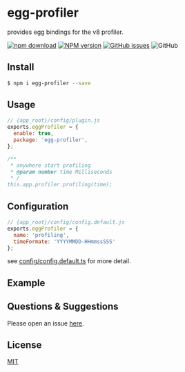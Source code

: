 # egg-profiler

provides egg bindings for the v8 profiler.

[![npm download](https://img.shields.io/github/actions/workflow/status/uccu/egg-profiler/npm-publish.yml)](https://github.com/uccu/egg-profiler/actions/workflows/npm-publish.yml)
[![NPM version][npm-image]][npm-url]
[![GitHub issues](https://img.shields.io/github/issues/uccu/egg-profiler)](https://github.com/uccu/egg-profiler/issues)
![GitHub](https://img.shields.io/github/license/uccu/egg-profiler)

[npm-image]: https://img.shields.io/npm/v/egg-profiler.svg?style=flat-square
[npm-url]: https://npmjs.org/package/egg-profiler
[download-image]: https://img.shields.io/npm/dm/egg-profiler.svg?style=flat-square
[download-url]: https://npmjs.org/package/egg-profiler

## Install

```bash
$ npm i egg-profiler --save
```

## Usage

```js
// {app_root}/config/plugin.js
exports.eggProfiler = {
  enable: true,
  package: 'egg-profiler',
};

/** 
 * anywhere start profiling
 * @param number time Milliseconds
 * /
this.app.profiler.profiling(time);

```

## Configuration

```js
// {app_root}/config/config.default.js
exports.eggProfiler = {
  name: 'profiling',
  timeFormate: 'YYYYMMDD-HHmmssSSS'
};
```

see [config/config.default.ts](config/config.default.ts) for more detail.

## Example

<!-- example here -->

## Questions & Suggestions

Please open an issue [here](https://github.com/uccu/egg-profiler/issues).

## License

[MIT](LICENSE)
